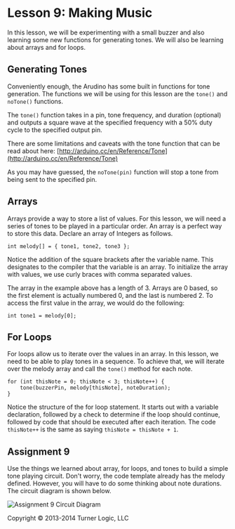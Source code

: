 # Lesson 9: Making Music

In this lesson, we will be experimenting with a small buzzer and also learning some new functions for generating tones. We will also be learning about arrays and for loops.

## Generating Tones

Conveniently enough, the Arudino has some built in functions for tone generation. The functions we will be using for this lesson are the ```tone()``` and ```noTone()``` functions.

The ```tone()``` function takes in a pin, tone frequency, and duration (optional) and outputs a square wave at the specified frequency with a 50% duty cycle to the specified output pin.

There are some limitations and caveats with the tone function that can be read about here: [http://arduino.cc/en/Reference/Tone](http://arduino.cc/en/Reference/Tone)

As you may have guessed, the ```noTone(pin)``` function will stop a tone from being sent to the specified pin.

## Arrays

Arrays provide a way to store a list of values. For this lesson, we will need a series of tones to be played in a particular order. An array is a perfect way to store this data. Declare an array of Integers as follows.

```int melody[] = { tone1, tone2, tone3 };```

Notice the addition of the square brackets after the variable name. This designates to the compiler that the variable is an array. To initialize the array with values, we use curly braces with comma separated values.

The array in the example above has a length of 3. Arrays are 0 based, so the first element is actually numbered 0, and the last is numbered 2. To access the first value in the array, we would do the following:

```int tone1 = melody[0];```

## For Loops

For loops allow us to iterate over the values in an array. In this lesson, we need to be able to play tones in a sequence. To achieve that, we will iterate over the melody array and call the ```tone()``` method for each note.

```
for (int thisNote = 0; thisNote < 3; thisNote++) {
	tone(buzzerPin, melody[thisNote], noteDuration);
}
```

Notice the structure of the for loop statement. It starts out with a variable declaration, followed by a check to determine if the loop should continue, followed by code that should be executed after each iteration. The code ```thisNote++``` is the same as saying ```thisNote = thisNote + 1```.

## Assignment 9

Use the things we learned about array, for loops, and tones to build a simple tone playing circuit. Don't worry, the code template already has the melody defined. However, you will have to do some thinking about note durations. The circuit diagram is shown below.

![Assignment 9 Circuit Diagram](9_making_music_bb.png)

Copyright © 2013-2014 Turner Logic, LLC